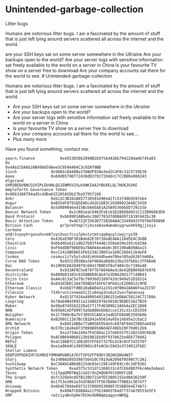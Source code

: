 # Unintended-garbage-collection
Litter bugs


Humans are notorious litter bugs. I am a fascinated by the amount of stuff that is just left lying around servers scattered all across the internet and the world. 

are your SSH keys sat on some server somewhere in the UKraine
Are your backups open to the world? 
Are your server logs with sensitive information sat freely available to the world on a server in China 
Is your favourite TV show on a server free to download
Are your company accounts sat there for the world to see. # Unintended-garbage-collection  

  
Humans are notorious litter bugs. I am a fascinated by the amount of stuff that is just left lying around servers scattered all across the internet and the world.  
  
 - Are your SSH keys sat on some server somewhere in the Ukraine   
 - Are your backups open to the world?   
 - Are your server logs with sensitive  information sat freely available to the world on a server in China  
 -   Is your favourite TV show on a server free to download   
 - Are your company accounts sat there for the world to see....
 - Plus many more

Have you found something, contact me. 

    yearn.finance 			0x4553D5862898B2b975A3A3bb794220da66745a03
    0x 								0x4Ab2CDA6b20B49b659Aee5C954A484C3c92Af0BB
    1inch 				0x9884cB448Ba376BdF92Be3ed2CdF0c31C5739E30
    Aave 				0x69dD579EF72438dD3791f2b0dcC7CCB80a988243
    Algorand 			UXM3BEQVBNCQ2VZPLDU4NLQGJENMSV25LKXWKIAA2YBUXELQL7HUK2GVKE
    Ampleforth Governance Token 	0x98b3388794ad5cddDa635285A5Db27ba5795f108
    Ankr 				0xb13C3B102A857728581690eA27c53748b9297eb4
    Augur 				0xB55dF8791EEEADcd42b1EB3C29300922A4EC5439
    Balancer 			0x5d909046ed15Bcb66EA81A35895360bED729215b
    Bancor Network Token 		0x2cB81eaC9463FaEcb1D28E68dA51C215B060A3D9
    Band Protocol 			0xbb9901ABbebc1087783d7dDB8d971819F4A35c30
    Basic Attention Token 		0x4E723F2563D772856A0AC33499433f6f8Af89898
    Bitcoin Cash 			qr7pre5tmpltj4vza8xedwma8xygrwx4k59gjjzuja
    Cardano 			addr1vywyhrgunuhvvm07zyn3uxcfcvy7pkutvtmtvqq0guylzwqjrys39
    Celo 				0x43EeE5BF381Bde82E76710eAE48A118d5E4C3b8B
    Chainlink 			0xDbd4Ee61Ca9b27b83f4446c550a920e195c6418A
    Civic 				0xF94dDBf986E0a78A044ea0a0c3E5190aB49Aba15
    Compound 			0xcC242dBEB653Fb523AC38051e1D8C16941164eF8
    Cosmos 				cosmos1z7x5ytx9z8jmhh4dhwem70ket05adk28lhm08a
    Curve DAO Token 		0x92CCd9386a3eF96A6aD6de23ba35fbE6c37FADeB
    Dai 				0x1869C8A284979c60417B8D3f8afdA9cDc7196a48
    Decentraland 			0x933AF0C5e878f7b76846Aedc8e42D8084b07e97A
    district0x 			0x809b03103c8356B6D9CAb47e3D0A20417f140B43
    Enjin Coin 			0xAAc013aC5e79c79936d2189f42dc949e51D18314
    Ethereum 			0x843d3DEC2A4705BD4f45F674F641cE2D0022c9FB
    Ethereum Classic 		0xbbD7fdBE10aBA84d1a191c8f0042A8A6F4a2CC97
    Filecoin 			f14hruntivneem3i3ju64ap3nx6yt2uxv7qeanuuq
    Kyber Network 			0x811F7434a490054031B6153eD8AC58124C717084
    Loopring 			0x78aD4B438911e2198D2978e5018C9EBD23A27B29
    Maker 				0x98e87492A2220a5771fFd6309D13A6bAa2EC1D68
    NKN 				0x956ACeDf89973a5b888ebb02cce131cd1cCD1939
    NuCypher 			0x1C7980cBa7b730935CA8Ce3adD2FEB48E3593b0b
    Numeraire 			0xB200CC13b7BcCB1D42e95814aFEe14b95e2cEaC3
    OMG Network 			0x8451AB8e77aB65A595de5cb97AF94d156D5a4d16
    Orchid 				0x570c18a9eEF3f099B950Bd4EF49Eb19F70d012b9
    Origin Token 			0xa373de149a7F4C6Dac227e6b557511D21A9C602B
    Polygon 			0x8C0B694B60123b59B1E6d9f9378625e8E6770dA2
    REPv2 				0xaC106B7CC1D62057FF65f327Ee3C8c0CF742570f
    SKALE 				0xe1a064dCe3693903c0fe8C8c58d2e3724D12FbEC
    Stellar Lumens 			GDQP2KPQGKIHYJGXNUIYOMHARUARCA7DJT5FO2FFOOKY3B2WSQHG4W37
    Storj 				0x1400A505D398756410Cf819a82098f0590Cfc3A1
    SushiSwap 			0xC38Ab54B8d8225de93e119E149F84Cc0c3dF936C
    Synthetix Network Token 	0xed375c531d71168b31c4fCE6d8D7F6c4Ae2eAaa1
    Tezos 				tz1TpqGM9TWq3iGd2rXnZmQGN7Kt58HXYiDE
    The Graph 			0xfc326b9c05fB120D7224fE53805155e90A36230F
    UMA 				0x1f53e36b1e341FBb87fF5b7Bd0e7f9B82c5D7477
    Uniswap 			0x664E7894e697323786D953008F3558B564E74A71
    Wrapped Bitcoin 		0x89AfC69bB4a1275E24603764d7737a670553e5F3
    XRP 				rw2ciyaNshpHe7bCHo4bRWq6pqqynnWKQg

